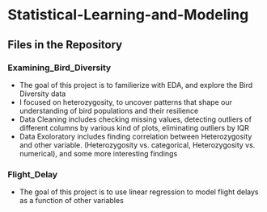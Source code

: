 # Statistical-Learning-and-Modeling
## Files in the Repository

### Examining_Bird_Diversity
- The goal of this project is to familierize with EDA, and explore the Bird Diversity data
- I focused on heterozygosity, to uncover patterns that shape our understanding of bird populations and their resilience
- Data Cleaning includes checking missing values, detecting outliers of different columns by various kind of plots, eliminating outliers by IQR
- Data Exoloratory includes finding correlation between Heterozygosity and other variable. (Heterozygosity vs. categorical, Heterozygosity vs. numerical), and some more interesting findings

### Flight_Delay
- The goal of this project is to use linear regression to model  flight delays as a function of other variables

